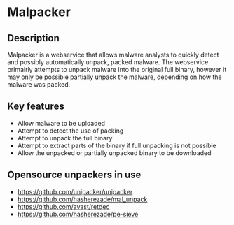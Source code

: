 # Malpacker

## Description

Malpacker is a webservice that allows malware analysts to quickly detect and possibly automatically unpack, packed malware. The webservice primairly attempts to unpack malware into the original full binary, however it may only be possible partially unpack the malware, depending on how the malware was packed.

## Key features
* Allow malware to be uploaded
* Attempt to detect the use of packing
* Attempt to unpack the full binary
* Attempt to extract parts of the binary if full unpacking is not possible
* Allow the unpacked or partially unpacked binary to be downloaded

## Opensource unpackers in use
* https://github.com/unipacker/unipacker
* https://github.com/hasherezade/mal_unpack
* https://github.com/avast/retdec
* https://github.com/hasherezade/pe-sieve